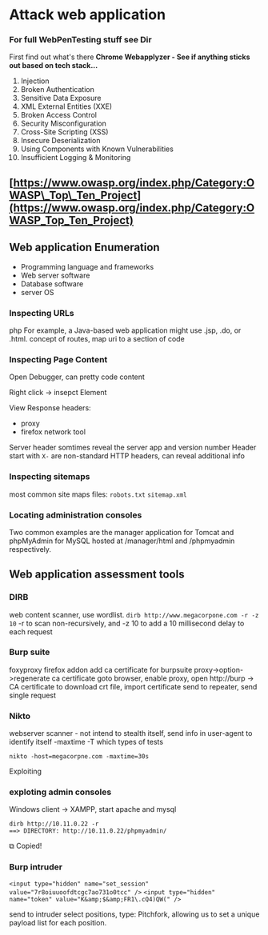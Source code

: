 # Attack web application

### For full WebPenTesting stuff see Dir

First find out what's there
**Chrome Webapplyzer - See if anything sticks out based on tech stack...**

1.  Injection
2.  Broken Authentication
3.  Sensitive Data Exposure
4.  XML External Entities (XXE)
5.  Broken Access Control
6.  Security Misconfiguration
7.  Cross-Site Scripting (XSS)
8.  Insecure Deserialization
9.  Using Components with Known Vulnerabilities
10. Insufficient Logging & Monitoring

## [https://www.owasp.org/index.php/Category:OWASP\_Top\_Ten_Project](https://www.owasp.org/index.php/Category:OWASP_Top_Ten_Project)

## Web application Enumeration

- Programming language and frameworks
- Web server software
- Database software
- server OS

### Inspecting URLs

php
For example, a Java-based web application might use .jsp, .do, or .html.
concept of routes, map uri to a section of code

### Inspecting Page Content

Open Debugger, can pretty code content

Right click -> insepct Element

View Response headers:

- proxy
- firefox network tool

Server header somtimes reveal the server app and version number
Header start with `X-` are non-standard HTTP headers, can reveal additional info

### Inspecting sitemaps

most common site maps files:
`robots.txt`
`sitemap.xml`

### Locating administration consoles

Two common examples are the manager application for Tomcat and phpMyAdmin for MySQL hosted at /manager/html and /phpmyadmin respectively.

## Web application assessment tools

### DIRB

web content scanner, use wordlist.
`dirb http://www.megacorpone.com -r -z 10`
-r to scan non-recursively, and -z 10 to add a 10 millisecond delay to each request

### Burp suite

foxyproxy firefox addon
add ca certificate for burpsuite
proxy->option->regenerate ca certificate
goto browser, enable proxy, open http://burp -\> CA certificate to download crt file, import certificate
send to repeater, send single request

### Nikto

webserver scanner - not intend to stealth itself, send info in user-agent to identify itself
-maxtime
-T which types of tests

```
nikto -host=megacorpne.com -maxtime=30s
```

Exploiting

### exploting admin consoles

Windows client -> XAMPP, start apache and mysql

```
dirb http://10.11.0.22 -r
==> DIRECTORY: http://10.11.0.22/phpmyadmin/
```

⧉ Copied!

### Burp intruder

`<input type="hidden" name="set_session" value="7r8oiuuoofdtcgc7ao731o0tcc" />`
`<input type="hidden" name="token" value="K&amp;$&amp;FR1\.cQ4)QW(" />`

send to intruder
select positions, type: Pitchfork, allowing us to set a unique payload list for each position.